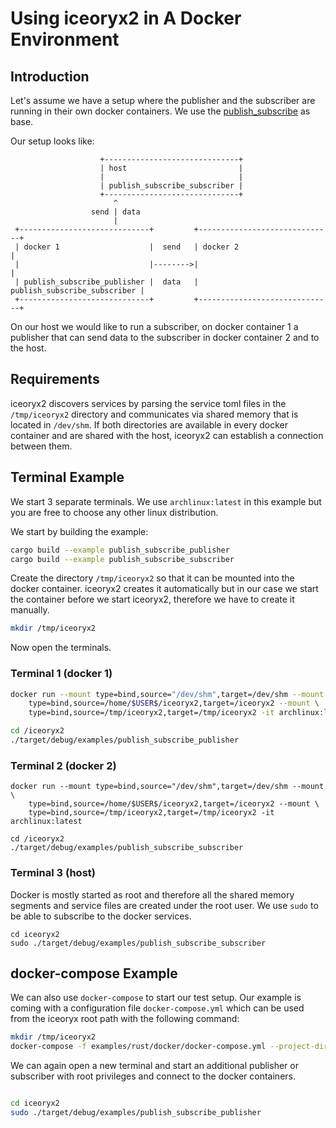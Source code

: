 # Using iceoryx2 in A Docker Environment

## Introduction

Let's assume we have a setup where the publisher and the subscriber are
running in their own docker containers. We use the
[publish_subscribe](../publish_subscribe) as base.

Our setup looks like:

```
                    +------------------------------+
                    | host                         |
                    |                              |
                    | publish_subscribe_subscriber |
                    +------------------------------+
                       ^
                  send | data
                       |
 +-----------------------------+         +------------------------------+
 | docker 1                    |  send   | docker 2                     |
 |                             |-------->|                              |
 | publish_subscribe_publisher |  data   | publish_subscribe_subscriber |
 +-----------------------------+         +------------------------------+
```

On our host we would like to run a subscriber, on docker container 1 a
publisher that can send data to the subscriber in docker container 2 and to
the host.

## Requirements

iceoryx2 discovers services by parsing the service toml files in the
`/tmp/iceoryx2` directory and communicates via shared memory that is located
in `/dev/shm`. If both directories are available in every docker container and
are shared with the host, iceoryx2 can establish a connection between them.

## Terminal Example

We start 3 separate terminals. We use `archlinux:latest` in this example but
you are free to choose any other linux distribution.

We start by building the example:

```sh
cargo build --example publish_subscribe_publisher
cargo build --example publish_subscribe_subscriber
```

Create the directory `/tmp/iceoryx2` so that it can be mounted into the docker
container. iceoryx2 creates it automatically but in our case we start the
container before we start iceoryx2, therefore we have to create it manually.

```sh
mkdir /tmp/iceoryx2
```

Now open the terminals.

### Terminal 1 (docker 1)

```sh
docker run --mount type=bind,source="/dev/shm",target=/dev/shm --mount \
    type=bind,source=/home/$USER$/iceoryx2,target=/iceoryx2 --mount \
    type=bind,source=/tmp/iceoryx2,target=/tmp/iceoryx2 -it archlinux:latest

cd /iceoryx2
./target/debug/examples/publish_subscribe_publisher
```

### Terminal 2 (docker 2)

```
docker run --mount type=bind,source="/dev/shm",target=/dev/shm --mount \
    type=bind,source=/home/$USER$/iceoryx2,target=/iceoryx2 --mount \
    type=bind,source=/tmp/iceoryx2,target=/tmp/iceoryx2 -it archlinux:latest

cd /iceoryx2
./target/debug/examples/publish_subscribe_subscriber
```

### Terminal 3 (host)

Docker is mostly started as root and therefore all the shared memory segments
and service files are created under the root user. We use `sudo` to be able to
subscribe to the docker services.

```
cd iceoryx2
sudo ./target/debug/examples/publish_subscribe_subscriber
```

## docker-compose Example

We can also use `docker-compose` to start our test setup. Our example is coming
with a configuration file `docker-compose.yml` which can be used from the
iceoryx root path with the following command:

```sh
mkdir /tmp/iceoryx2
docker-compose -f examples/rust/docker/docker-compose.yml --project-directory . up
```

We can again open a new terminal and start an additional publisher or subscriber
with root privileges and connect to the docker containers.

```sh

cd iceoryx2
sudo ./target/debug/examples/publish_subscribe_publisher
```


